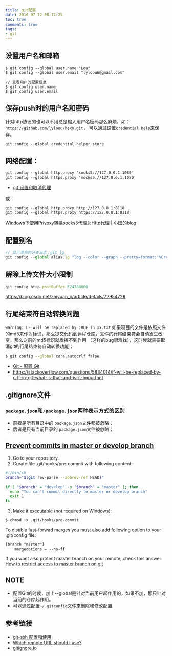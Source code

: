 ```yaml
---
title: git配置
date: 2016-07-12 08:17:25
toc: true
comments: true
tags:
- git
---
```


## 设置用户名和邮箱
```
$ git config --global user.name "Lou"
$ git config --global user.email "lyloou6@gmail.com"

// 查看用户的配置信息
$ git config user.name
$ git config user.email
```

## 保存push时的用户名和密码
针对http协议的也可以不用总是输入用户名密码那么麻烦，如：`https://github.com/lyloou/hexo.git`，
可以通过设置`credential.help`来保存。
```
git config --global credential.helper store
```

## 网络配置：
```
git config --global http.proxy 'socks5://127.0.0.1:1080'
git config --global https.proxy 'socks5://127.0.0.1:1080'
```
- [git 设置和取消代理](https://gist.github.com/laispace/666dd7b27e9116faece6)

或：
```
git config --global http.proxy http://127.0.0.1:8118
git config --global https.proxy https://127.0.0.1:8118
```
[Windows下使用Privoxy转换socks5代理为Http代理 | 小田的blog](https://tzrgaga.github.io/2017/04/12/forward-socks-by-privoxy/)

## 配置别名
``` js
// 显示漂亮的分支日志：git lg
git config --global alias.lg "log --color --graph --pretty=format:'%Cred%h%Creset -%C(yellow)%d%Creset %s %Cgreen(%cr) %C(bold blue)<%an>%Creset' --abbrev-commit"
```

## 解除上传文件大小限制
```js
git config http.postBuffer 524288000  
```
https://blog.csdn.net/zhiyuan_x/article/details/72954729


## 行尾结束符自动转换问题
`warning: LF will be replaced by CRLF in xx.txt`
如果项目的文件是依照文件的md5来作为标识，那么提交代码到远程仓库，文件的行尾结束符会自动发生改变，那么之前的md5标识就发挥不到作用
（这样的bug很难找），这时候就需要取消git的行尾结束符自动转换功能；
```sh
$ git config --global core.autocrlf false
```
- [Git - 配置 Git](https://git-scm.com/book/zh/v1/%E8%87%AA%E5%AE%9A%E4%B9%89-Git-%E9%85%8D%E7%BD%AE-Git#格式化与空白)
- https://stackoverflow.com/questions/5834014/lf-will-be-replaced-by-crlf-in-git-what-is-that-and-is-it-important

## .gitignore文件
### `package.json`和`/package.json`两种表示方式的区别
- 前者是所有目录中的 `package.json`文件都被忽略；
- 后者是只有当前目录的 `package.json`文件被忽略；


## [Prevent commits in master or develop branch](https://stackoverflow.com/questions/40462111/git-prevent-commits-in-master-branch)
1. Go to your repository.
2. Create file .git/hooks/pre-commit with following content:
```sh
#!/bin/sh
branch="$(git rev-parse --abbrev-ref HEAD)"

if [ "$branch" = "develop" -o "$branch" = "master" ]; then
  echo "You can't commit directly to master or develop branch"
  exit 1
fi
```
3. Make it executable (not required on Windows):
```
$ chmod +x .git/hooks/pre-commit
```

To disable fast-forwad merges you must also add following option to your .git/config file:
```
[branch "master"]
    mergeoptions = --no-ff
```
If you want also protect master branch on your remote, check this answer: [How to restrict access to master branch on git](https://stackoverflow.com/questions/38864405/how-to-restrict-access-to-master-branch-on-git)


## NOTE
- 配置Git的时候，加上--global是针对当前用户起作用的，如果不加，那只针对当前的仓库起作用。
- 可以通过配置`~/.gitconfig`文件来删除和修改配置

## 参考链接
- [git-ssh 配置和使用](https://segmentfault.com/a/1190000002645623)
- [Which remote URL should I use?](https://help.github.com/articles/which-remote-url-should-i-use/)
- [gitignore.io](gitignore.io)